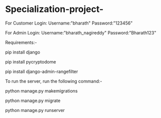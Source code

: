 # Specialization-project-
For Customer Login:
Username:"bharath" Password:"123456"

For Admin Login:
Username:"bharath_nagireddy" Password:"Bharath123"

Requirements:-

pip install django

pip install pycryptodome

pip install django-admin-rangefilter

To run the server, run the following command:-

python manage.py makemigrations

python manage.py migrate

python manage.py runserver
